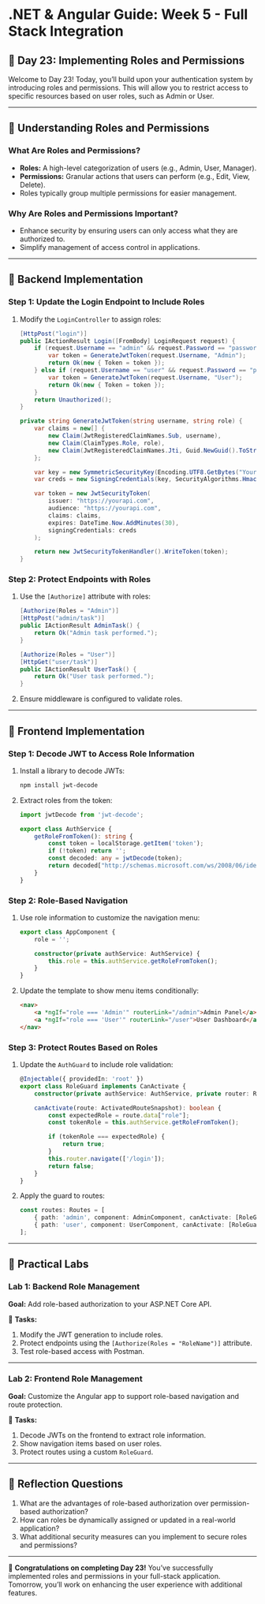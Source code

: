 # **.NET & Angular Guide: Week 5 - Full Stack Integration**

## **🧩 Day 23: Implementing Roles and Permissions**

Welcome to Day 23! Today, you’ll build upon your authentication system by introducing roles and permissions. This will allow you to restrict access to specific resources based on user roles, such as Admin or User.

---

## **🧩 Understanding Roles and Permissions**

### **What Are Roles and Permissions?**
- **Roles:** A high-level categorization of users (e.g., Admin, User, Manager).
- **Permissions:** Granular actions that users can perform (e.g., Edit, View, Delete).
- Roles typically group multiple permissions for easier management.

### **Why Are Roles and Permissions Important?**
- Enhance security by ensuring users can only access what they are authorized to.
- Simplify management of access control in applications.

---

## **🧩 Backend Implementation**

### **Step 1: Update the Login Endpoint to Include Roles**
1. Modify the `LoginController` to assign roles:
   ```csharp
   [HttpPost("login")]
   public IActionResult Login([FromBody] LoginRequest request) {
       if (request.Username == "admin" && request.Password == "password") {
           var token = GenerateJwtToken(request.Username, "Admin");
           return Ok(new { Token = token });
       } else if (request.Username == "user" && request.Password == "password") {
           var token = GenerateJwtToken(request.Username, "User");
           return Ok(new { Token = token });
       }
       return Unauthorized();
   }

   private string GenerateJwtToken(string username, string role) {
       var claims = new[] {
           new Claim(JwtRegisteredClaimNames.Sub, username),
           new Claim(ClaimTypes.Role, role),
           new Claim(JwtRegisteredClaimNames.Jti, Guid.NewGuid().ToString())
       };

       var key = new SymmetricSecurityKey(Encoding.UTF8.GetBytes("YourSecretKey"));
       var creds = new SigningCredentials(key, SecurityAlgorithms.HmacSha256);

       var token = new JwtSecurityToken(
           issuer: "https://yourapi.com",
           audience: "https://yourapi.com",
           claims: claims,
           expires: DateTime.Now.AddMinutes(30),
           signingCredentials: creds
       );

       return new JwtSecurityTokenHandler().WriteToken(token);
   }
   ```

### **Step 2: Protect Endpoints with Roles**
1. Use the `[Authorize]` attribute with roles:
   ```csharp
   [Authorize(Roles = "Admin")]
   [HttpPost("admin/task")]
   public IActionResult AdminTask() {
       return Ok("Admin task performed.");
   }

   [Authorize(Roles = "User")]
   [HttpGet("user/task")]
   public IActionResult UserTask() {
       return Ok("User task performed.");
   }
   ```

2. Ensure middleware is configured to validate roles.

---

## **🧩 Frontend Implementation**

### **Step 1: Decode JWT to Access Role Information**
1. Install a library to decode JWTs:
   ```bash
   npm install jwt-decode
   ```

2. Extract roles from the token:
   ```typescript
   import jwtDecode from 'jwt-decode';

   export class AuthService {
       getRoleFromToken(): string {
           const token = localStorage.getItem('token');
           if (!token) return '';
           const decoded: any = jwtDecode(token);
           return decoded["http://schemas.microsoft.com/ws/2008/06/identity/claims/role"];
       }
   }
   ```

### **Step 2: Role-Based Navigation**
1. Use role information to customize the navigation menu:
   ```typescript
   export class AppComponent {
       role = '';

       constructor(private authService: AuthService) {
           this.role = this.authService.getRoleFromToken();
       }
   }
   ```

2. Update the template to show menu items conditionally:
   ```html
   <nav>
       <a *ngIf="role === 'Admin'" routerLink="/admin">Admin Panel</a>
       <a *ngIf="role === 'User'" routerLink="/user">User Dashboard</a>
   </nav>
   ```

### **Step 3: Protect Routes Based on Roles**
1. Update the `AuthGuard` to include role validation:
   ```typescript
   @Injectable({ providedIn: 'root' })
   export class RoleGuard implements CanActivate {
       constructor(private authService: AuthService, private router: Router) {}

       canActivate(route: ActivatedRouteSnapshot): boolean {
           const expectedRole = route.data["role"];
           const tokenRole = this.authService.getRoleFromToken();

           if (tokenRole === expectedRole) {
               return true;
           }
           this.router.navigate(['/login']);
           return false;
       }
   }
   ```

2. Apply the guard to routes:
   ```typescript
   const routes: Routes = [
       { path: 'admin', component: AdminComponent, canActivate: [RoleGuard], data: { role: 'Admin' } },
       { path: 'user', component: UserComponent, canActivate: [RoleGuard], data: { role: 'User' } }
   ];
   ```

---

## **🧩 Practical Labs**

### **Lab 1: Backend Role Management**
**Goal:** Add role-based authorization to your ASP.NET Core API.

🔧 **Tasks:**
1. Modify the JWT generation to include roles.
2. Protect endpoints using the `[Authorize(Roles = "RoleName")]` attribute.
3. Test role-based access with Postman.

---

### **Lab 2: Frontend Role Management**
**Goal:** Customize the Angular app to support role-based navigation and route protection.

🔧 **Tasks:**
1. Decode JWTs on the frontend to extract role information.
2. Show navigation items based on user roles.
3. Protect routes using a custom `RoleGuard`.

---

## **🧩 Reflection Questions**
1. What are the advantages of role-based authorization over permission-based authorization?
2. How can roles be dynamically assigned or updated in a real-world application?
3. What additional security measures can you implement to secure roles and permissions?

---

🎉 **Congratulations on completing Day 23!** You’ve successfully implemented roles and permissions in your full-stack application. Tomorrow, you’ll work on enhancing the user experience with additional features.

